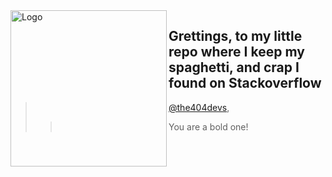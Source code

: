 <img src="the403-profile-photoV5.5.png" alt="Logo" width="250" height="250" align=left>

## Grettings, to my little repo where I keep my spaghetti, and crap I found on Stackoverflow

> [@the404devs](https://github.com/the404devs),
>>  You are a bold one!
